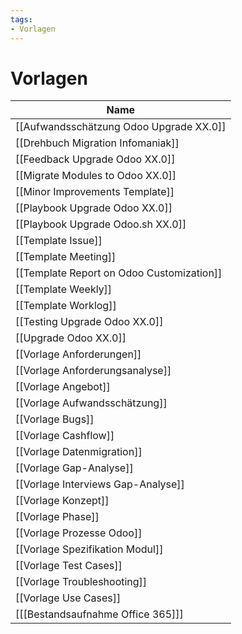 ```yaml
---
tags:
- Vorlagen
---
```

# Vorlagen

| Name                                      |
| ----------------------------------------- |
| [[Aufwandsschätzung Odoo Upgrade XX.0]]   |
| [[Drehbuch Migration Infomaniak]]         |
| [[Feedback Upgrade Odoo XX.0]]            |
| [[Migrate Modules to Odoo XX.0]]          |
| [[Minor Improvements Template]]           |
| [[Playbook Upgrade Odoo XX.0]]            |
| [[Playbook Upgrade Odoo.sh XX.0]]         |
| [[Template Issue]]                        |
| [[Template Meeting]]                      |
| [[Template Report on Odoo Customization]] |
| [[Template Weekly]]                       |
| [[Template Worklog]]                      |
| [[Testing Upgrade Odoo XX.0]]             |
| [[Upgrade Odoo XX.0]]                     |
| [[Vorlage Anforderungen]]                 |
| [[Vorlage Anforderungsanalyse]]           |
| [[Vorlage Angebot]]                       |
| [[Vorlage Aufwandsschätzung]]             |
| [[Vorlage Bugs]]                          |
| [[Vorlage Cashflow]]                      |
| [[Vorlage Datenmigration]]                |
| [[Vorlage Gap-Analyse]]                   |
| [[Vorlage Interviews Gap-Analyse]]        |
| [[Vorlage Konzept]]                       |
| [[Vorlage Phase]]                         |
| [[Vorlage Prozesse Odoo]]                 |
| [[Vorlage Spezifikation Modul]]           |
| [[Vorlage Test Cases]]                    |
| [[Vorlage Troubleshooting]]               |
| [[Vorlage Use Cases]]                     |
| [[[Bestandsaufnahme Office 365]]]         |
